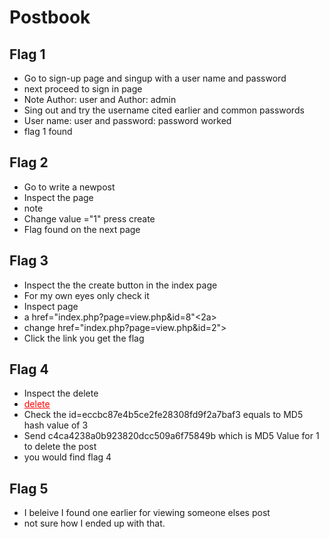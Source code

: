 # Postbook
## Flag 1
* Go to sign-up page and singup with a user name and password
* next proceed to sign in page
* Note Author: user and Author: admin
* Sing out and try the username cited earlier and common passwords
* User name: user and password: password worked
* flag 1 found

## Flag 2
* Go to write a newpost 
* Inspect the page
* note <input type="hidden" name="user_id" value="2">
* Change value ="1" press create
* Flag found on the next page

## Flag 3
* Inspect the the create button in the index page
* For my own eyes only check it 
* Inspect page
* a href="index.php?page=view.php&amp;id=8"<2a>
* change  href="index.php?page=view.php&amp;id=2"></a>
* Click the link you get the flag 

## Flag 4
* Inspect the delete
* <a style="color: red;" href="index.php?page=delete.php&amp;id=eccbc87e4b5ce2fe28308fd9f2a7baf3">delete</a>
* Check the id=eccbc87e4b5ce2fe28308fd9f2a7baf3 equals to MD5 hash value of 3
* Send c4ca4238a0b923820dcc509a6f75849b which is MD5 Value for 1 to delete the post
* you would find flag 4

## Flag 5
* I beleive I found one earlier for viewing someone elses post
* not sure how I ended up with that.

